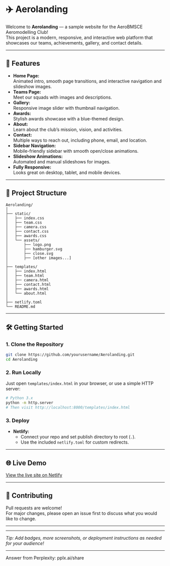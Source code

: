# ✈️ Aerolanding

Welcome to **Aerolanding** — a sample website for the AeroBMSCE Aeromodelling Club!  
This project is a modern, responsive, and interactive web platform that showcases our teams, achievements, gallery, and contact details.

---

## 🚀 Features

- **Home Page:**  
  Animated intro, smooth page transitions, and interactive navigation and slideshow images.
- **Teams Page:**  
  Meet our squads with images and descriptions.
- **Gallery:**  
  Responsive image slider with thumbnail navigation.
- **Awards:**  
  Stylish awards showcase with a blue-themed design.
- **About:**  
  Learn about the club’s mission, vision, and activities.
- **Contact:**  
  Multiple ways to reach out, including phone, email, and location.
- **Sidebar Navigation:**  
  Mobile-friendly sidebar with smooth open/close animations.
- **Slideshow Animations:**  
  Automated and manual slideshows for images.
- **Fully Responsive:**  
  Looks great on desktop, tablet, and mobile devices.

---


## 📁 Project Structure

```
Aerolanding/
│
├── static/
│   ├── index.css
│   ├── team.css
│   ├── camera.css
│   ├── contact.css
│   ├── awards.css
│   └── assets/
│       ├── logo.png
│       ├── hamburger.svg
│       ├── close.svg
│       ├── [other images...]
│
├── templates/
│   ├── index.html
│   ├── team.html
│   ├── camera.html
│   ├── contact.html
│   ├── awards.html
│   └── about.html
│
├── netlify.toml
└── README.md
```

---

## 🛠️ Getting Started

### **1. Clone the Repository**

```bash
git clone https://github.com/yourusername/Aerolanding.git
cd Aerolanding
```

### **2. Run Locally**

Just open `templates/index.html` in your browser, or use a simple HTTP server:

```bash
# Python 3.x
python -m http.server
# Then visit http://localhost:8000/templates/index.html
```

### **3. Deploy**

- **Netlify:**  
  - Connect your repo and set publish directory to root (`.`).
  - Use the included `netlify.toml` for custom redirects.

---

## 🌐 Live Demo

[View the live site on Netlify](https://aerolanding.netlify.app/)  

---

## 🤝 Contributing

Pull requests are welcome!  
For major changes, please open an issue first to discuss what you would like to change.

---



---

*Tip: Add badges, more screenshots, or deployment instructions as needed for your audience!*

---
Answer from Perplexity: pplx.ai/share
